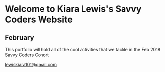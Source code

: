 # Welcome to Kiara Lewis's Savvy Coders Website
## February
This portfolio will hold all of the cool activities that we tackle in the Feb 2018 Savvy Coders Cohort



lewiskiara101@gmail.com
